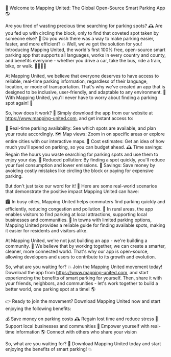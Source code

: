 🚀 Welcome to Mapping United: The Global Open-Source Smart Parking App 🌎

Are you tired of wasting precious time searching for parking spots? 🕰️ Are you fed up with circling the block, only to find that coveted spot taken by someone else? 🤯 Do you wish there was a way to make parking easier, faster, and more efficient? 💥 Well, we've got the solution for you! Introducing Mapping United, the world's first 100% free, open-source smart parking app that supports all languages, works in every country and county, and benefits everyone - whether you drive a car, take the bus, ride a train, bike, or walk. 🚌🚂🚴‍♀️

At Mapping United, we believe that everyone deserves to have access to reliable, real-time parking information, regardless of their language, location, or mode of transportation. That's why we've created an app that is designed to be inclusive, user-friendly, and adaptable to any environment. 🌟 With Mapping United, you'll never have to worry about finding a parking spot again! 💯

So, how does it work? 🤔 Simply download the app from our website at https://www.mapping-united.com, and get instant access to:

📍 Real-time parking availability: See which spots are available, and plan your route accordingly.
🗺️ Map views: Zoom in on specific areas or explore entire cities with our interactive maps.
💸 Cost estimates: Get an idea of how much you'll spend on parking, so you can budget ahead.
🕰️ Time savings: Regain the hours you waste searching for parking spots and use them to enjoy your day.
🚫 Reduced pollution: By finding a spot quickly, you'll reduce your fuel consumption and lower emissions.
💸 Savings: Save money by avoiding costly mistakes like circling the block or paying for expensive parking.

But don't just take our word for it! 🤔 Here are some real-world scenarios that demonstrate the positive impact Mapping United can have:

🏙️ In busy cities, Mapping United helps commuters find parking quickly and efficiently, reducing congestion and pollution.
🌳 In rural areas, the app enables visitors to find parking at local attractions, supporting local businesses and communities.
🚌 In towns with limited parking options, Mapping United provides a reliable guide for finding available spots, making it easier for residents and visitors alike.

At Mapping United, we're not just building an app - we're building a community. 🌟 We believe that by working together, we can create a smarter, cleaner, more connected world. That's why our app is open-source, allowing developers and users to contribute to its growth and evolution.

So, what are you waiting for? 💥 Join the Mapping United movement today! Download the app from https://www.mapping-united.com, and start experiencing the benefits of smart parking for yourself. Then, share it with your friends, neighbors, and communities - let's work together to build a better world, one parking spot at a time! 🌎

👉 Ready to join the movement? Download Mapping United now and start enjoying the following benefits:

💰 Save money on parking costs
🕰️ Regain lost time and reduce stress
🌟 Support local businesses and communities
💪 Empower yourself with real-time information
🌎 Connect with others who share your vision

So, what are you waiting for? 🤔 Download Mapping United today and start enjoying the benefits of smart parking! 💥